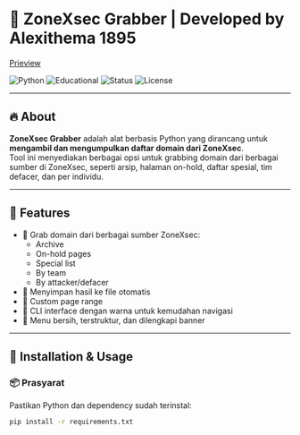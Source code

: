 # 🎯 ZoneXsec Grabber | Developed by Alexithema 1895

[Prieview](https://raw.githubusercontent.com/alexithema/grabberdomain/refs/heads/main/preview.png)

![Python](https://img.shields.io/badge/Made%20with-Python-blue)
![Educational](https://img.shields.io/badge/Purpose-Education%20Only-orange)
![Status](https://img.shields.io/badge/Status-Stable-green)
![License](https://img.shields.io/badge/License-Restricted-important)

---

## 🔥 About

**ZoneXsec Grabber** adalah alat berbasis Python yang dirancang untuk **mengambil dan mengumpulkan daftar domain dari ZoneXsec**.  
Tool ini menyediakan berbagai opsi untuk grabbing domain dari berbagai sumber di ZoneXsec, seperti arsip, halaman on-hold, daftar spesial, tim defacer, dan per individu.

---

## 📜 Features

- 📌 Grab domain dari berbagai sumber ZoneXsec:
  - Archive
  - On-hold pages
  - Special list
  - By team
  - By attacker/defacer
- 📌 Menyimpan hasil ke file otomatis
- 📌 Custom page range
- 📌 CLI interface dengan warna untuk kemudahan navigasi
- 📌 Menu bersih, terstruktur, dan dilengkapi banner

---

## 🚀 Installation & Usage

### 📦 Prasyarat

Pastikan Python dan dependency sudah terinstal:

```bash
pip install -r requirements.txt
